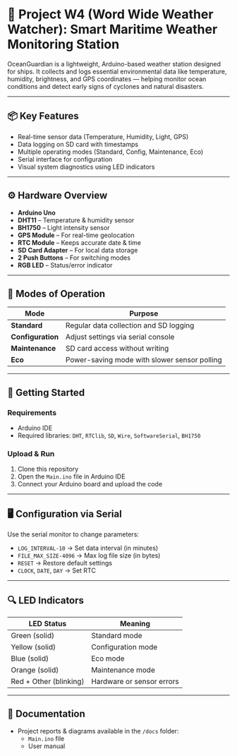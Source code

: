 # 🌊 Project W4 (Word Wide Weather Watcher): Smart Maritime Weather Monitoring Station

OceanGuardian is a lightweight, Arduino-based weather station designed for ships. It collects and logs essential environmental data like temperature, humidity, brightness, and GPS coordinates — helping monitor ocean conditions and detect early signs of cyclones and natural disasters.

---

## 📦 Key Features

- Real-time sensor data (Temperature, Humidity, Light, GPS)
- Data logging on SD card with timestamps
- Multiple operating modes (Standard, Config, Maintenance, Eco)
- Serial interface for configuration
- Visual system diagnostics using LED indicators

---

## ⚙️ Hardware Overview

- **Arduino Uno**
- **DHT11** – Temperature & humidity sensor
- **BH1750** – Light intensity sensor
- **GPS Module** – For real-time geolocation
- **RTC Module** – Keeps accurate date & time
- **SD Card Adapter** – For local data storage
- **2 Push Buttons** – For switching modes
- **RGB LED** – Status/error indicator

---

## 🔧 Modes of Operation

| Mode            | Purpose                                          |
|-----------------|--------------------------------------------------|
| **Standard**     | Regular data collection and SD logging          |
| **Configuration**| Adjust settings via serial console              |
| **Maintenance**  | SD card access without writing                  |
| **Eco**          | Power-saving mode with slower sensor polling    |

---

## 🚀 Getting Started

### Requirements

- Arduino IDE
- Required libraries: `DHT`, `RTClib`, `SD`, `Wire`, `SoftwareSerial`, `BH1750`

### Upload & Run

1. Clone this repository
2. Open the `Main.ino` file in Arduino IDE
3. Connect your Arduino board and upload the code

---

## 🖥️ Configuration via Serial

Use the serial monitor to change parameters:

- `LOG_INTERVAL-10` → Set data interval (in minutes)
- `FILE_MAX_SIZE-4096` → Max log file size (in bytes)
- `RESET` → Restore default settings
- `CLOCK`, `DATE`, `DAY` → Set RTC

---

## 🔍 LED Indicators

| LED Status                     | Meaning                        |
|--------------------------------|--------------------------------|
| Green (solid)                 | Standard mode                  |
| Yellow (solid)                | Configuration mode             |
| Blue (solid)                  | Eco mode                       |
| Orange (solid)                | Maintenance mode               |
| Red + Other (blinking)        | Hardware or sensor errors      |

---

## 📂 Documentation

- Project reports & diagrams available in the `/docs` folder:
  - `Main.ino` file
  - User manual


